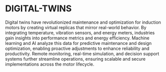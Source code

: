 # DIGITAL-TWINS
Digital twins have revolutionized maintenance and optimization for induction motors by creating virtual replicas that mirror real-world behavior. By integrating temperature, vibration sensors, and energy meters, industries gain insights into performance metrics and energy efficiency. Machine learning and AI analyze this data for predictive maintenance and design optimization, enabling proactive adjustments to enhance reliability and productivity. Remote monitoring, real-time simulation, and decision support systems further streamline operations, ensuring scalable and secure implementations across the motor lifecycle.
